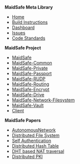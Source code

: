 **MaidSafe Meta Library**

<!-- DON'T CONVERT THESE TO RELATIVE LINKS.  GH prefixes relative links with "wiki/" in all but the Home page. -->
* [Home](https://github.com/maidsafe/MaidSafe/wiki)
* [Build Instructions](https://github.com/maidsafe/MaidSafe/wiki/Build-Instructions)
* [Dashboard](http://dash.maidsafe.net/index.php?project=MaidSafe)
* [Issues](https://github.com/maidsafe/MaidSafe/issues)
* [Code Standards](https://github.com/maidsafe/MaidSafe/wiki/Code-Standards)


**MaidSafe Project**

* [MaidSafe][super]
* [MaidSafe-Common][common]
* [MaidSafe-Private][private]
* [MaidSafe-Passport][passport]
* [MaidSafe-RUDP][rudp]
* [MaidSafe-Routing][routing]
* [MaidSafe-Encrypt][encrypt]
* [MaidSafe-Drive][drive]
* [MaidSafe-Network-Filesystem][nfs]
* [MaidSafe-Vault][vault]
* [Client][client]

**MaidSafe Papers**

* [AutonomousNetwork](https://github.com/maidsafe/MaidSafe/wiki/unpublished_papers/AutonomousNetwork.pdf?raw=true)
* [Distributed File System ](https://github.com/maidsafe/MaidSafe/wiki/unpublished_papers/MaidSafeDistributedFileSystem.pdf?raw=true)
* [Self Authentication](https://github.com/maidsafe/MaidSafe/wiki/unpublished_papers/SelfAuthentication.pdf?raw=true)
* [Distributed Hash Table](https://github.com/maidsafe/MaidSafe/wiki/unpublished_papers/MaidSafeDistributedHashTable.pdf?raw=true)
* [DHT based NAT traversal](https://github.com/maidsafe/MaidSafe/wiki/unpublished_papers/DHTbasedNATTraversal.pdf?raw=true)
* [Distributed PKI](https://github.com/maidsafe/MaidSafe/wiki/unpublished_papers/PeerToPeerPublicKeyInfrastructure.pdf?raw=true)


[super]: https://github.com/maidsafe/MaidSafe/wiki "MaidSafe super project"
[common]: https://github.com/maidsafe/MaidSafe-Common/wiki "MaidSafe-Common library"
[private]: https://github.com/maidsafe/MaidSafe-Private/wiki "MaidSafe-Private library"
[passport]: https://github.com/maidsafe/MaidSafe-Passport/wiki "MaidSafe-Passport library"
[rudp]: https://github.com/maidsafe/MaidSafe-RUDP/wiki "MaidSafe-RUDP library"
[routing]: https://github.com/maidsafe/MaidSafe-Routing/wiki "MaidSafe-Routing library"
[encrypt]: https://github.com/maidsafe/MaidSafe-Encrypt/wiki "MaidSafe-Encrypt library"
[drive]: https://github.com/maidsafe/MaidSafe-Drive/wiki "MaidSafe-Drive library"
[nfs]: https://github.com/maidsafe/MaidSafe-Network-Filesystem/wiki "MaidSafe-Network-Filesystem library"
[vault]: https://github.com/maidsafe/MaidSafe-Vault/wiki "MaidSafe-Vault library"
[client]: https://github.com/maidsafe/Client/wiki "Client library"
